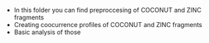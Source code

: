 - In this folder you can find preproccesing of COCONUT and ZINC fragments
- Creating coocurrence profiles of COCONUT and ZINC fragments
- Basic analysis of those
